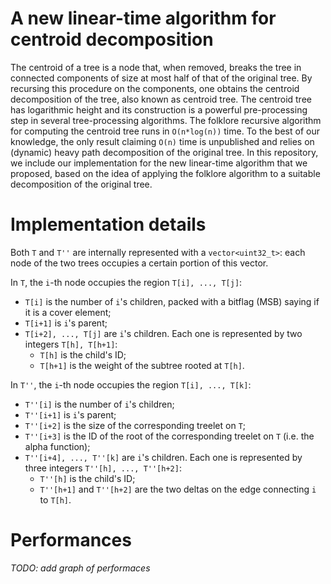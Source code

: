 # A new linear-time algorithm for centroid decomposition

The centroid of a tree is a node that, when removed, breaks the tree in connected components of size at most half of that of the original tree. By recursing this procedure on the components, one obtains the centroid decomposition of the tree, also known as centroid tree. The centroid tree has logarithmic height and its construction is a powerful pre-processing step in several tree-processing algorithms. The folklore recursive algorithm for computing the centroid tree runs in `O(n*log(n))` time. To the best of our knowledge, the only result claiming `O(n)` time is unpublished and relies on (dynamic) heavy path decomposition of the original tree. In this repository, we include our implementation for the new linear-time algorithm that we proposed, based on the idea of applying the folklore algorithm to a suitable decomposition of the original tree.

# Implementation details

Both `T` and `T''` are internally represented with a `vector<uint32_t>`: each node of the two trees occupies a certain portion of this vector.

In `T`, the `i`-th node occupies the region `T[i], ..., T[j]`:
- `T[i]` is the number of `i`'s children, packed with a bitflag (MSB) saying if it is a cover element;
- `T[i+1]` is `i`'s parent;
- `T[i+2], ..., T[j]` are `i`'s children. Each one is represented by two integers `T[h], T[h+1]`:
    * `T[h]` is the child's ID;
    * `T[h+1]` is the weight of the subtree rooted at `T[h]`.

In `T''`, the `i`-th node occupies the region `T[i], ..., T[k]`:
- `T''[i]` is the number of `i`'s children;
- `T''[i+1]` is `i`'s parent;
- `T''[i+2]` is the size of the corresponding treelet on `T`;
- `T''[i+3]` is the ID of the root of the corresponding treelet on `T` (i.e. the alpha function);
- `T''[i+4], ..., T''[k]` are `i`'s children. Each one is represented by three integers `T''[h], ..., T''[h+2]`:
    * `T''[h]` is the child's ID;
    * `T''[h+1]` and `T''[h+2]` are the two deltas on the edge connecting `i` to `T[h]`.

# Performances

_TODO: add graph of performaces_